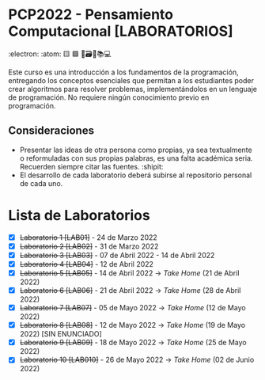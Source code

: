# PCP2022 - Pensamiento Computacional [LABORATORIOS]
:electron: :atom: :yellow_square: :green_square: :satellite::card_file_box::open_file_folder::books::computer:

Este curso es una introducción a los fundamentos de la programación, entregando los conceptos esenciales que permitan a los estudiantes poder crear algoritmos para resolver problemas, implementándolos en un lenguaje de programación. No requiere ningún conocimiento previo en programación.

## Consideraciones
- Presentar las ideas de otra persona como propias, ya sea textualmente o reformuladas con sus propias palabras, es una falta académica seria. Recuerden siempre citar las fuentes. :shipit:
- El desarrollo de cada laboratorio deberá subirse al repositorio personal de cada uno.

# Lista de Laboratorios 

- [X] ~~Laboratorio 1 [LAB01]~~ - 24 de Marzo 2022
- [X] ~~Laboratorio 2 [LAB02]~~ - 31 de Marzo 2022
- [X] ~~Laboratorio 3 [LAB03]~~ - 07 de Abril 2022 - 14 de Abril 2022
- [X] ~~Laboratorio 4 [LAB04]~~ - 12 de Abril 2022
- [X] ~~Laboratorio 5 [LAB05]~~ - 14 de Abril 2022 -> _Take Home_ (21 de Abril 2022)
- [X] ~~Laboratorio 6 [LAB06]~~ - 21 de Abril 2022 -> _Take Home_ (28 de Abril 2022) 
- [X] ~~Laboratorio 7 [LAB07]~~ - 05 de Mayo 2022 -> _Take Home_ (12 de Mayo 2022) 
- [X] ~~Laboratorio 8 [LAB08]~~ - 12 de Mayo 2022 -> _Take Home_ (19 de Mayo 2022) [SIN ENUNCIADO]
- [X] ~~Laboratorio 9 [LAB09]~~ - 18 de Mayo 2022 -> _Take Home_ (25 de Mayo 2022) 
- [X] ~~Laboratorio 10 [LAB010]~~ - 26 de Mayo 2022 -> _Take Home_ (02 de Junio 2022) 

